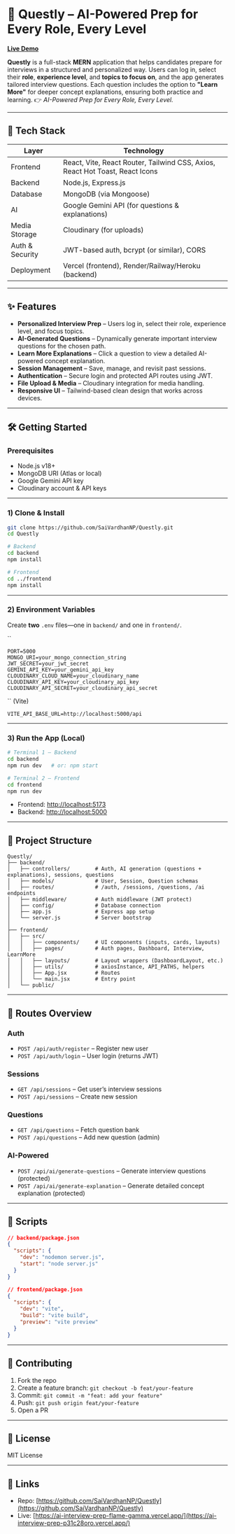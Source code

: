 # 📝 Questly – AI-Powered Prep for Every Role, Every Level

[**Live Demo**](https://ai-interview-prep-p31c28oro.vercel.app/)

**Questly** is a full-stack **MERN** application that helps candidates prepare for interviews in a structured and personalized way. Users can log in, select their **role**, **experience level**, and **topics to focus on**, and the app generates tailored interview questions. Each question includes the option to **"Learn More"** for deeper concept explanations, ensuring both practice and learning. 👉 *AI-Powered Prep for Every Role, Every Level.*

---

## 🚀 Tech Stack

| Layer           | Technology                                                                   |
| --------------- | ---------------------------------------------------------------------------- |
| Frontend        | React, Vite, React Router, Tailwind CSS, Axios, React Hot Toast, React Icons |
| Backend         | Node.js, Express.js                                                          |
| Database        | MongoDB (via Mongoose)                                                       |
| AI              | Google Gemini API (for questions & explanations)                             |
| Media Storage   | Cloudinary (for uploads)                                                     |
| Auth & Security | JWT-based auth, bcrypt (or similar), CORS                                    |
| Deployment      | Vercel (frontend), Render/Railway/Heroku (backend)                           |

---

## ✨ Features

- **Personalized Interview Prep** – Users log in, select their role, experience level, and focus topics.
- **AI-Generated Questions** – Dynamically generate important interview questions for the chosen path.
- **Learn More Explanations** – Click a question to view a detailed AI-powered concept explanation.
- **Session Management** – Save, manage, and revisit past sessions.
- **Authentication** – Secure login and protected API routes using JWT.
- **File Upload & Media** – Cloudinary integration for media handling.
- **Responsive UI** – Tailwind-based clean design that works across devices.

---

## 🛠️ Getting Started

### Prerequisites

- Node.js v18+
- MongoDB URI (Atlas or local)
- Google Gemini API key
- Cloudinary account & API keys

---

### 1) Clone & Install

```bash
git clone https://github.com/SaiVardhanNP/Questly.git
cd Questly

# Backend
cd backend
npm install

# Frontend
cd ../frontend
npm install
```

---

### 2) Environment Variables

Create **two** `.env` files—one in `backend/` and one in `frontend/`.

\`\`

```
PORT=5000
MONGO_URI=your_mongo_connection_string
JWT_SECRET=your_jwt_secret
GEMINI_API_KEY=your_gemini_api_key
CLOUDINARY_CLOUD_NAME=your_cloudinary_name
CLOUDINARY_API_KEY=your_cloudinary_api_key
CLOUDINARY_API_SECRET=your_cloudinary_api_secret
```

\`\` (Vite)

```
VITE_API_BASE_URL=http://localhost:5000/api
```

---

### 3) Run the App (Local)

```bash
# Terminal 1 – Backend
cd backend
npm run dev   # or: npm start

# Terminal 2 – Frontend
cd frontend
npm run dev
```

- Frontend: [http://localhost:5173](http://localhost:5173)
- Backend: [http://localhost:5000](http://localhost:5000)

---

## 📁 Project Structure

```
Questly/
├── backend/
│   ├── controllers/        # Auth, AI generation (questions + explanations), sessions, questions
│   ├── models/             # User, Session, Question schemas
│   ├── routes/             # /auth, /sessions, /questions, /ai endpoints
│   ├── middleware/         # Auth middleware (JWT protect)
│   ├── config/             # Database connection
│   ├── app.js              # Express app setup
│   └── server.js           # Server bootstrap
│
├── frontend/
│   ├── src/
│   │   ├── components/     # UI components (inputs, cards, layouts)
│   │   ├── pages/          # Auth pages, Dashboard, Interview, LearnMore
│   │   ├── layouts/        # Layout wrappers (DashboardLayout, etc.)
│   │   ├── utils/          # axiosInstance, API_PATHS, helpers
│   │   ├── App.jsx         # Routes
│   │   └── main.jsx        # Entry point
│   └── public/
```

---

## 🔐 Routes Overview

### Auth

- `POST /api/auth/register` – Register new user
- `POST /api/auth/login` – User login (returns JWT)

### Sessions

- `GET /api/sessions` – Get user’s interview sessions
- `POST /api/sessions` – Create new session

### Questions

- `GET /api/questions` – Fetch question bank
- `POST /api/questions` – Add new question (admin)

### AI-Powered

- `POST /api/ai/generate-questions` – Generate interview questions (protected)
- `POST /api/ai/generate-explanation` – Generate detailed concept explanation (protected)

---

## 🔧 Scripts

```json
// backend/package.json
{
  "scripts": {
    "dev": "nodemon server.js",
    "start": "node server.js"
  }
}

// frontend/package.json
{
  "scripts": {
    "dev": "vite",
    "build": "vite build",
    "preview": "vite preview"
  }
}
```

---

## 🙌 Contributing

1. Fork the repo
2. Create a feature branch: `git checkout -b feat/your-feature`
3. Commit: `git commit -m "feat: add your feature"`
4. Push: `git push origin feat/your-feature`
5. Open a PR

---

## 📄 License

MIT License

---

## 🔗 Links

- Repo: [https://github.com/SaiVardhanNP/Questly](https://github.com/SaiVardhanNP/Questly)
- Live: [https://ai-interview-prep-flame-gamma.vercel.app/](https://ai-interview-prep-p31c28oro.vercel.app/)

